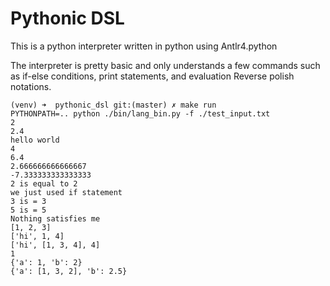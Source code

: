 # Pythonic DSL

This is a python interpreter written in python using Antlr4.python

The interpreter is pretty basic and only understands a few commands such as if-else conditions, print statements,
and evaluation Reverse polish notations.


```
(venv) ➜  pythonic_dsl git:(master) ✗ make run
PYTHONPATH=.. python ./bin/lang_bin.py -f ./test_input.txt
2
2.4
hello world
4
6.4
2.666666666666667
-7.333333333333333
2 is equal to 2
we just used if statement
3 is = 3
5 is = 5
Nothing satisfies me
[1, 2, 3]
['hi', 1, 4]
['hi', [1, 3, 4], 4]
1
{'a': 1, 'b': 2}
{'a': [1, 3, 2], 'b': 2.5}
```